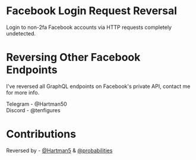 # Facebook Login Request Reversal

Login to non-2fa Facebook accounts via HTTP requests completely undetected.

# Reversing Other Facebook Endpoints

I've reversed all GraphQL endpoints on Facebook's private API, contact me for more info.

Telegram - @Hartman50 <br/>
Discord - @tenfigures

# Contributions

Reversed by - [@Hartman5](https://github.com/hartman5) & [@probabilities](https://github.com/probabilities)
